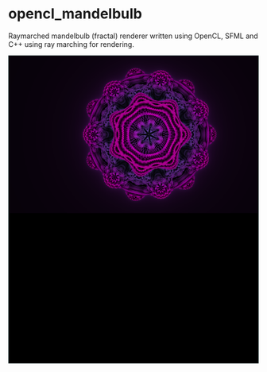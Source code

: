 # opencl_mandelbulb
Raymarched mandelbulb (fractal) renderer written using OpenCL, SFML and C++ using ray marching for rendering.

![screenshot](https://github.com/djt3/opencl_mandelbulb/blob/main/gscreenshot_2022-01-14-215648.png?raw=true)
